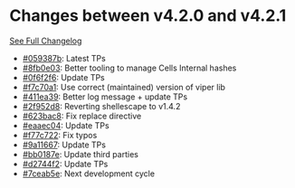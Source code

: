 # Changes between v4.2.0 and v4.2.1

[See Full Changelog](https://github.com/pydio/cells-client/compare/v4.2.0...v4.2.1)

- [#059387b](https://github.com/pydio/cells-client/commit/059387b8448cfca316eb9d14ed19ac4243607de6): Latest TPs
- [#8fb0e03](https://github.com/pydio/cells-client/commit/8fb0e03346c182c1e00b896210f2aa542cd4a5f9): Better tooling to manage Cells Internal hashes
- [#0f6f2f6](https://github.com/pydio/cells-client/commit/0f6f2f63fc467eac3e9777a9b5527b392804087e): Update TPs
- [#f7c70a1](https://github.com/pydio/cells-client/commit/f7c70a130e60da927a0f528253544a044f16b3b0): Use correct (maintained) version of viper lib
- [#411ea39](https://github.com/pydio/cells-client/commit/411ea3966a06a0714d7bbf30e28fc23df55b8dff): Better log message + update TPs
- [#2f952d8](https://github.com/pydio/cells-client/commit/2f952d8673e2cc470e936904372464a56cba42e3): Reverting shellescape to v1.4.2
- [#623bac8](https://github.com/pydio/cells-client/commit/623bac82eda6d096219ed3218b1e0061394d0174): Fix replace directive
- [#eaaec04](https://github.com/pydio/cells-client/commit/eaaec044298104eaad99c587543c99d3441557f7): Update TPs
- [#f77c722](https://github.com/pydio/cells-client/commit/f77c722fb747f03fb257856e9ca968463e951572): Fix typos
- [#9a11667](https://github.com/pydio/cells-client/commit/9a116671b1c59e846767503934c34858281d17d2): Update TPs
- [#bb0187e](https://github.com/pydio/cells-client/commit/bb0187ed9857de4bc5723484d1c9a4d06e139ac6): Update third parties
- [#d2744f2](https://github.com/pydio/cells-client/commit/d2744f2d1f80e41fa85821893cebf4536c0af423): Update TPs
- [#7ceab5e](https://github.com/pydio/cells-client/commit/7ceab5ec2ea55765e4b6778e278cfb52ba2802e7): Next development cycle
